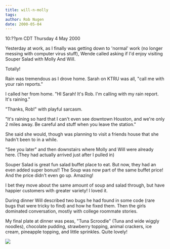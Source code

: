 ```yaml
---
title: will-n-molly
tags: 
author: Rob Nugen
date: 2000-05-04
---
```


<title></title>
<p class=date>10:??pm CDT Thursday 4 May 2000</p>

<p>Yesterday at work, as I finally was getting down to 'normal' work
(no longer messing with computer virus stuff), Wende called asking if
I'd enjoy visiting Souper Salad with Molly And Will.

<p>Totally!

<p>Rain was tremendous as I drove home.  Sarah on KTRU was all, "call
me with your rain reports."

<p>I called her from home.  "HI Sarah!  It's Rob.  I'm calling with my
rain report.  It's raining."

<p>"Thanks, Rob!" with playful sarcasm.

<p>"It's raining so hard that I can't even see downtown Houston, and
we're only 2 miles away.  Be careful and stuff when you leave the station."

<p>She said she would, though was planning to visit a friends house
that she hadn't been to in a while.

<p>"See you later" and then downstairs where Molly and Will were
already here.  (They had actually arrived just after I pulled in)

<p>Souper Salad is great fun salad buffet place to eat.  But now, they
had an even added super bonus!!  The Soup was now part of the same
buffet price!  And the price didn't even go up.  Amazing!

<p>I bet they move about the same amount of soup and salad through,
but have happier customers with greater variety!  I loved it.

<p>During dinner Will described two bugs he had found in some code
(rare bugs that were tricky to find) and how he fixed them.  Then the
girls dominated conversation, mostly with college roommate stories.

<p>My final plate at dinner was peas, "Tuna Scroodle" (Tuna and wide
wiggly noodles), chocolate pudding, strawberry topping, animal
crackers, ice cream, pineapple topping, and little sprinkles.  Quite
lovely!

<p><img src='/images/rob/wL-ROB.gif'>

